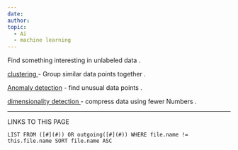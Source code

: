 ```yaml
---
date: 
author: 
topic:
  - Ai
  - machine learning
---
```

Find something interesting in unlabeled data  . 

[clustering ](clustering%20) - Group similar data points together . 

[Anomaly detection](Anomaly%20detection) - find unusual data points . 

[dimensionality detection ](dimensionality%20detection%20) - compress data using fewer Numbers .

----
LINKS TO THIS PAGE 
```dataview
LIST FROM ([#](#)) OR outgoing([#](#)) WHERE file.name != this.file.name SORT file.name ASC 
```

